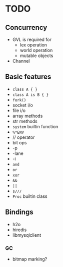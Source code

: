 TODO
====

## Concurrency

 * GVL is required for
   * lex operation
   * world operation
   * mutable objects
 * Channel

## Basic features

 * `class A { }`
 * `class A is B { }`
 * `fork()`
 * socket i/o
 * file i/o
 * array methods
 * str methods
 * `system` builtin function
 * `%*ENV`
 * // operator
 * bit ops
 * -p
 * -lane
 * -i
 * `and`
 * `or`
 * `xor`
 * `&&`
 * `||`
 * `s///`
 * `Proc` builtin class

## Bindings

 * h2o
 * hiredis
 * libmysqlclient

### GC

 * bitmap marking?

